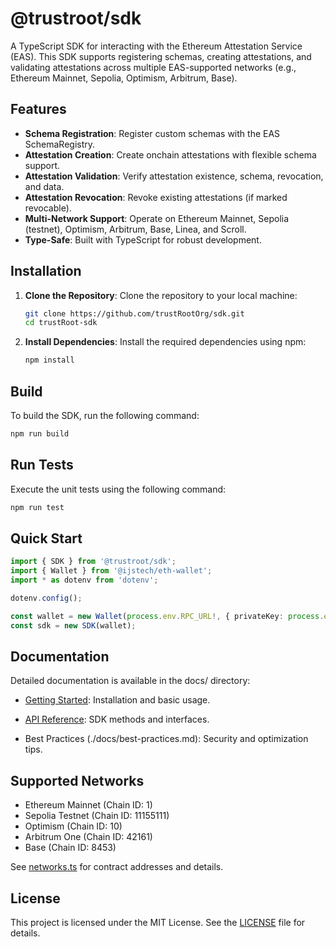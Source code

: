 # @trustroot/sdk

A TypeScript SDK for interacting with the Ethereum Attestation Service (EAS). This SDK supports registering schemas, creating attestations, and validating attestations across multiple EAS-supported networks (e.g., Ethereum Mainnet, Sepolia, Optimism, Arbitrum, Base).

## Features
- **Schema Registration**: Register custom schemas with the EAS SchemaRegistry.
- **Attestation Creation**: Create onchain attestations with flexible schema support.
- **Attestation Validation**: Verify attestation existence, schema, revocation, and data.
- **Attestation Revocation**: Revoke existing attestations (if marked revocable).
- **Multi-Network Support**: Operate on Ethereum Mainnet, Sepolia (testnet), Optimism, Arbitrum, Base, Linea, and Scroll.
- **Type-Safe**: Built with TypeScript for robust development.

## Installation

1. **Clone the Repository**:
   Clone the repository to your local machine:
   ```bash
   git clone https://github.com/trustRootOrg/sdk.git
   cd trustRoot-sdk
   ```

2. **Install Dependencies**:
   Install the required dependencies using npm:
   ```bash
   npm install

## Build

To build the SDK, run the following command:
```bash
npm run build
```

## Run Tests

Execute the unit tests using the following command:
```bash
npm run test
```
## Quick Start
```typescript
import { SDK } from '@trustroot/sdk';
import { Wallet } from '@ijstech/eth-wallet';
import * as dotenv from 'dotenv';

dotenv.config();

const wallet = new Wallet(process.env.RPC_URL!, { privateKey: process.env.PRIVATE_KEY! });
const sdk = new SDK(wallet);
```

## Documentation
Detailed documentation is available in the docs/ directory:
- [Getting Started](./docs/getting-started.md): Installation and basic usage.

- [API Reference](./docs/api-reference.md): SDK methods and interfaces.

- Best Practices (./docs/best-practices.md): Security and optimization tips.


## Supported Networks
- Ethereum Mainnet (Chain ID: 1)
- Sepolia Testnet (Chain ID: 11155111)
- Optimism (Chain ID: 10)
- Arbitrum One (Chain ID: 42161)
- Base (Chain ID: 8453)

See [networks.ts](./src/networks.ts) for contract addresses and details.


## License

This project is licensed under the MIT License. See the [LICENSE](./LICENSE) file for details.